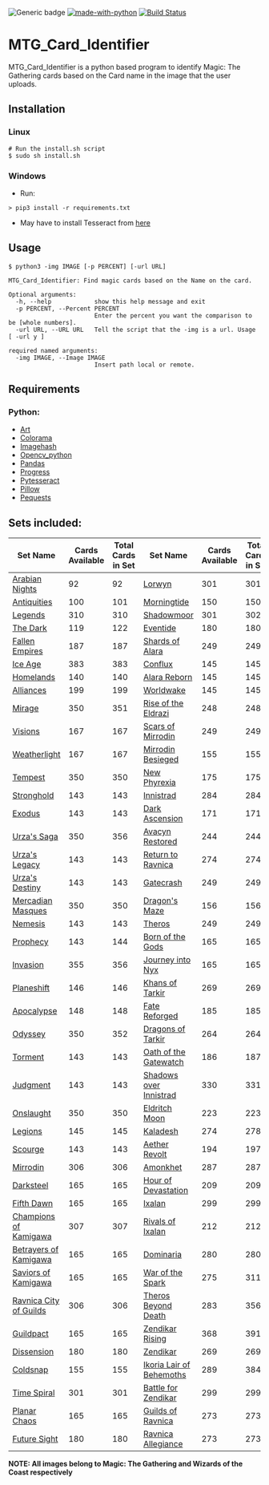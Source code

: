   ![Generic badge](https://img.shields.io/badge/Python-3.7.3-informal.svg)
  [![made-with-python](https://img.shields.io/badge/Made%20with-Python-1f425f.svg)](https://www.python.org/)
  [![Build Status](https://www.travis-ci.com/sschatz1997/MTG_Card_Identifier.svg?branch=main)](https://www.travis-ci.com/sschatz1997/MTG_Card_Identifier)
  # MTG_Card_Identifier

  MTG_Card_Identifier is a python based program to identify Magic: The Gathering cards based on the Card name in the image that the user uploads.

  ## Installation

  ### Linux 
  ```
  # Run the install.sh script
  $ sudo sh install.sh
  ```

  ### Windows 
  - Run:
  ```
  > pip3 install -r requirements.txt
  ```
  - May have to install Tesseract from [here](https://github.com/UB-Mannheim/tesseract/wiki)

  ## Usage 
  ```
  $ python3 -img IMAGE [-p PERCENT] [-url URL]

  MTG_Card_Identifier: Find magic cards based on the Name on the card.
  
  Optional arguments:
    -h, --help            show this help message and exit
    -p PERCENT, --Percent PERCENT
                          Enter the percent you want the comparison to be [whole numbers].
    -url URL, --URL URL   Tell the script that the -img is a url. Usage [ -url y ]
    
  required named arguments:
    -img IMAGE, --Image IMAGE
                          Insert path local or remote.
  ```

  ## Requirements
  ### Python:
  - [Art](https://pypi.org/project/Art/)
  - [Colorama](https://pypi.org/project/colorama/)
  - [Imagehash](https://pypi.org/project/ImageHash/)
  - [Opencv_python](https://pypi.org/project/opencv-python/)
  - [Pandas](https://pypi.org/project/pandas/)
  - [Progress](https://pypi.org/project/progress/)
  - [Pytesseract](https://pypi.org/project/pytesseract/)
  - [Pillow](https://pypi.org/project/Pillow/)
  - [Pequests](https://pypi.org/project/requests/)


  ## Sets included:
| Set Name | Cards Available | Total Cards in Set | Set Name | Cards Available | Total Cards in Set |
| ----------- | ----------- | ----------- | ----------- | ----------- | ----------- |
| [Arabian Nights](https://magic.wizards.com/en/products/aether-revolt) | 92 | 92 | [Lorwyn](https://magic.wizards.com/en/products/legions) | 301 | 301 |
| [Antiquities](https://magic.wizards.com/en/products/alara-reborn) | 100 | 101 | [Morningtide](https://magic.wizards.com/en/products/lorwyn) | 150 | 150 |
| [Legends](https://magic.wizards.com/en/products/alliances) | 310 | 310 | [Shadowmoor](https://magic.wizards.com/en/products/mercadian-masques) | 301 | 302 |
| [The Dark](https://magic.wizards.com/en/products/amonkhet) | 119 | 122 | [Eventide](https://magic.wizards.com/en/products/mirage) | 180 | 180 |
| [Fallen Empires](https://magic.wizards.com/en/products/antiquities) | 187 | 187 | [Shards of Alara](https://magic.wizards.com/en/products/mirrodin) | 249 | 249 |
| [Ice Age](https://magic.wizards.com/en/products/apocalypse) | 383 | 383 | [Conflux](https://magic.wizards.com/en/content/mirrodin-besieged-card-set-archive-products-game-info) | 145 | 145 |
| [Homelands](https://magic.wizards.com/en/products/arabian-nights) | 140 | 140 | [Alara Reborn](https://magic.wizards.com/en/products/morningtide) | 145 | 145 |
| [Alliances](https://magic.wizards.com/en/products/avacyn-restored) | 199 | 199 | [Worldwake](https://magic.wizards.com/en/products/nemesis) | 145 | 145 |
| [Mirage](https://magic.wizards.com/en/content/battle-zendikar-cards) | 350 | 351 | [Rise of the Eldrazi](https://magic.wizards.com/en/products/new-phyrexia) | 248 | 248 |
| [Visions](https://magic.wizards.com/en/game-info/products/card-set-archive/betrayers-of-kamigawa) | 167 | 167 | [Scars of Mirrodin](https://magic.wizards.com/en/content/oath-gatewatch-cards) | 249 | 249 |
| [Weatherlight](https://magic.wizards.com/en/products/born-of-the-gods) | 167 | 167 | [Mirrodin Besieged](https://magic.wizards.com/en/products/odyssey) | 155 | 155 |
| [Tempest](https://magic.wizards.com/en/game-info/products/card-set-archive/champions-of-kamigawa) | 350 | 350 | [New Phyrexia](https://magic.wizards.com/en/products/onslaught) | 175 | 175 |
| [Stronghold](https://magic.wizards.com/en/products/coldsnap) | 143 | 143 | [Innistrad](https://magic.wizards.com/en/products/planar-chaos) | 284 | 284 |
| [Exodus](https://magic.wizards.com/en/products/conflux) | 143 | 143 | [Dark Ascension](https://magic.wizards.com/en/products/planeshift) | 171 | 171 |
| [Urza's Saga](https://magic.wizards.com/en/products/dark-ascension) | 350 | 356 | [Avacyn Restored](https://magic.wizards.com/en/content/productpagemasques3prophecy) | 244 | 244 |
| [Urza's Legacy](https://magic.wizards.com/en/products/darksteel) | 143 | 143 | [Return to Ravnica](https://magic.wizards.com/en/products/ravnica-allegiance) | 274 | 274 |
| [Urza's Destiny](https://magic.wizards.com/en/products/dissension) | 143 | 143 | [Gatecrash](https://magic.wizards.com/en/game-info/products/card-set-archive/ravnica-city-of-guilds) | 249 | 249 |
| [Mercadian Masques](https://magic.wizards.com/en/products/dominaria) | 350 | 350 | [Dragon's Maze](https://magic.wizards.com/en/products/return-to-ravnica) | 156 | 156 |
| [Nemesis](https://magic.wizards.com/en/products/dragons-maze) | 143 | 143 | [Theros](https://magic.wizards.com/en/game-info/products/card-set-archive/rise-of-the-eldrazi) | 249 | 249 |
| [Prophecy](https://magic.wizards.com/en/game-info/products/card-set-archive/dragons-of-tarkir) | 143 | 144 | [Born of the Gods](https://magic.wizards.com/en/products/rivals-ixalan) | 165 | 165 |
| [Invasion](https://magic.wizards.com/en/content/eldritch-moon-cards) | 355 | 356 | [Journey into Nyx](https://magic.wizards.com/en/game-info/products/card-set-archive/saviors-of-kamigawa) | 165 | 165 |
| [Planeshift](https://magic.wizards.com/en/products/eventide) | 146 | 146 | [Khans of Tarkir](https://magic.wizards.com/en/game-info/products/card-set-archive/scars-of-mirrodin) | 269 | 269 |
| [Apocalypse](https://magic.wizards.com/en/game-info/products/card-set-archive/exodus) | 148 | 148 | [Fate Reforged](https://magic.wizards.com/en/products/scourge) | 185 | 185 |
| [Odyssey](https://magic.wizards.com/en/products/fallen-empires) | 350 | 352 | [Dragons of Tarkir](https://magic.wizards.com/en/products/shadowmoor) | 264 | 264 |
| [Torment](https://magic.wizards.com/en/game-info/products/card-set-archive/fate-reforged) | 143 | 143 | [Oath of the Gatewatch](https://magic.wizards.com/en/content/shadows-over-innistrad-cards) | 186 | 187 |
| [Judgment](https://magic.wizards.com/en/products/fifth-dawn) | 143 | 143 | [Shadows over Innistrad](https://magic.wizards.com/en/game-info/products/card-set-archive/shards-of-alara) | 330 | 331 |
| [Onslaught](https://magic.wizards.com/en/products/future-sight) | 350 | 350 | [Eldritch Moon](https://magic.wizards.com/en/products/stronghold) | 223 | 223 |
| [Legions](https://magic.wizards.com/en/products/gatecrash) | 145 | 145 | [Kaladesh](https://magic.wizards.com/en/products/tempest) | 274 | 278 |
| [Scourge](https://magic.wizards.com/en/products/guildpact) | 143 | 143 | [Aether Revolt](https://magic.wizards.com/en/products/the-dark) | 194 | 197 |
| [Mirrodin](https://magic.wizards.com/en/products/guilds-ravnica) | 306 | 306 | [Amonkhet](https://magic.wizards.com/en/products/theros) | 287 | 287 |
| [Darksteel](https://magic.wizards.com/en/products/homelands) | 165 | 165 | [Hour of Devastation](https://magic.wizards.com/en/products/TherosBeyondDeath) | 209 | 209 |
| [Fifth Dawn](https://magic.wizards.com/en/products/hour-devastation) | 165 | 165 | [Ixalan](https://magic.wizards.com/en/products/time-spiral) | 299 | 299 |
| [Champions of Kamigawa](https://magic.wizards.com/en/products/ice-age) | 307 | 307 | [Rivals of Ixalan](https://magic.wizards.com/en/products/torment) | 212 | 212 |
| [Betrayers of Kamigawa](https://magic.wizards.com/en/products/Ikoria) | 165 | 165 | [Dominaria](https://magic.wizards.com/en/products/urzas-destiny) | 280 | 280 |
| [Saviors of Kamigawa](https://magic.wizards.com/en/products/innistrad) | 165 | 165 | [War of the Spark](https://magic.wizards.com/en/products/urzas-legacy) | 275 | 311 |
| [Ravnica City of Guilds](https://magic.wizards.com/en/products/invasion) | 306 | 306 | [Theros Beyond Death](https://magic.wizards.com/en/products/urzas-saga) | 283 | 356 |
| [Guildpact](https://magic.wizards.com/en/products/ixalan) | 165 | 165 | [Zendikar Rising](https://magic.wizards.com/en/products/visions) | 368 | 391 |
| [Dissension](https://magic.wizards.com/en/product/journey-nyx-card-set-archive-products-game-info) | 180 | 180 | [Zendikar](https://magic.wizards.com/en/products/warofthespark-bolas) | 269 | 269 |
| [Coldsnap](https://magic.wizards.com/en/game-info/products/card-set-archive/judgment) | 155 | 155 | [Ikoria Lair of Behemoths](https://magic.wizards.com/en/products/weatherlight) | 289 | 384 |
| [Time Spiral](https://magic.wizards.com/en/content/kaladesh-cards) | 301 | 301 | [Battle for Zendikar](https://magic.wizards.com/en/products/worldwake) | 299 | 299 |
| [Planar Chaos](https://magic.wizards.com/en/content/khans-tarkir-card-set-archive-products-game-info) | 165 | 165 | [Guilds of Ravnica](https://magic.wizards.com/en/products/zendikar) | 273 | 273 |
| [Future Sight](https://magic.wizards.com/en/products/legends) | 180 | 180 | [Ravnica Allegiance](https://magic.wizards.com/en/products/zendikar-rising) | 273 | 273 |







  **NOTE: All images belong to Magic: The Gathering and Wizards of the Coast respectively**
